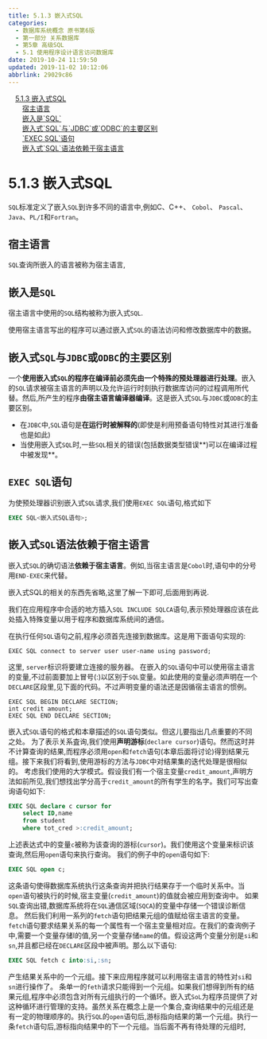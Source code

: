 ```yaml
---
title: 5.1.3 嵌入式SQL
categories: 
  - 数据库系统概念 原书第6版
  - 第一部分 关系数据库
  - 第5章 高级SQL
  - 5.1 使用程序设计语言访问数据库
date: 2019-10-24 11:59:50
updated: 2019-11-02 10:12:06
abbrlink: 29029c86
---
```

<div id='my_toc'><a href="/ReadingNotes/29029c86/#5.1.3-嵌入式SQL" class="header_1">5.1.3 嵌入式SQL</a><br><a href="/ReadingNotes/29029c86/#宿主语言" class="header_2">宿主语言</a><br><a href="/ReadingNotes/29029c86/#嵌入是-SQL-" class="header_2">嵌入是`SQL`</a><br><a href="/ReadingNotes/29029c86/#嵌入式-SQL-与-JDBC-或-ODBC-的主要区别" class="header_2">嵌入式`SQL`与`JDBC`或`ODBC`的主要区别</a><br><a href="/ReadingNotes/29029c86/#-EXEC-SQL-语句" class="header_2">`EXEC SQL`语句</a><br><a href="/ReadingNotes/29029c86/#嵌入式-SQL-语法依赖于宿主语言" class="header_2">嵌入式`SQL`语法依赖于宿主语言</a><br></div>
<style>
    .header_1{
        margin-left: 1em;
    }
    .header_2{
        margin-left: 2em;
    }
    .header_3{
        margin-left: 3em;
    }
    .header_4{
        margin-left: 4em;
    }
    .header_5{
        margin-left: 5em;
    }
    .header_6{
        margin-left: 6em;
    }
</style>
<!--more-->
<script>if (navigator.platform.search('arm')==-1){document.getElementById('my_toc').style.display = 'none';}
var e,p = document.getElementsByTagName('p');while (p.length>0) {e = p[0];e.parentElement.removeChild(e);}
</script>

<!--end-->
<!--SSTStart-->
# 5.1.3 嵌入式SQL #
`SQL`标准定义了嵌入`SQL`到许多不同的语言中,例如C、C++、 `Cobol`、 `Pascal`、`Java`、`PL/I`和`Fortran`。
## 宿主语言 ##
`SQL`查询所嵌入的语言被称为宿主语言,
## 嵌入是`SQL` ##
宿主语言中使用的`SQL`结构被称为嵌入式`SQL`.

使用宿主语言写出的程序可以通过嵌入式`SQL`的语法访问和修改数据库中的数据。
## 嵌入式`SQL`与`JDBC`或`ODBC`的主要区别 ##
一个**使用嵌入式`SQL`的程序在编译前必须先由一个特殊的预处理器进行处理**。嵌入的`SQL`请求被宿主语言的声明以及允许运行时刻执行数据库访问的过程调用所代替。然后,所产生的程序**由宿主语言编译器编译**。这是嵌入式`SQL`与`JDBC`或`ODBC`的主要区别。
- 在`JDBC`中,`SQL`语句是**在运行时被解释的**(即使是利用预备语句特性对其进行准备也是如此)
- 当使用嵌入式`SQL`时,一些`SQL`相关的错误(包括数据类型错误**)可以在编译过程中被发现**。

## `EXEC SQL`语句 ##
为使预处理器识别嵌入式`SQL`请求,我们使用`EXEC SQL`语句,格式如下
```sql
EXEC SQL<嵌入式SQL语句>;
```
## 嵌入式`SQL`语法依赖于宿主语言 ##
嵌入式`SQL`的确切语法**依赖于宿主语言**。例如,当宿主语言是`Cobol`时,语句中的分号用`END-EXEC`来代替。

嵌入式SQL的相关的东西先省略,这里了解一下即可,后面用到再说.
<!--SSTStop-->
我们在应用程序中合适的地方插入`SQL INCLUDE SQLCA`语句,表示预处理器应该在此处插入特殊变量以用于程序和数据库系统间的通信。

在执行任何`SQL`语句之前,程序必须首先连接到数据库。这是用下面语句实现的:
```
EXEC SQL connect to server user user-name using password;
```
这里, `server`标识将要建立连接的服务器。
在嵌入的`SQL`语句中可以使用宿主语言的变量,不过前面要加上冒号(:)以区别于`SQL`变量。如此使用的变量必须声明在一个`DECLARE`区段里,见下面的代码。不过声明变量的语法还是因循宿主语言的惯例。
```
EXEC SQL BEGIN DECLARE SECTION;
int credit amount;
EXEC SQL END DECLARE SECTION;
```
嵌入式`SQL`语句的格式和本章描述的`SQL`语句类似。但这儿要指出几点重要的不同之处。
为了表示关系査询,我们使用**声明游标**(`declare cursor`)语句。然而这时并不计算查询的结果,而程序必须用`open`和`fetch`语句(本章后面将讨论)得到结果元组。接下来我们将看到,使用游标的方法与`JDBC`中对结果集的迭代处理是很相似的。
考虑我们使用的大学模式。假设我们有一个宿主变量`credit_amount`,声明方法如前所见,我们想找出学分高于`credit_amount`的所有学生的名字。我们可写出查询语句如下:
```sql
EXEC SQL declare c cursor for
    select ID,name
    from student
    where tot_cred >:credit_amount;
```
上述表达式中的变量`c`被称为该查询的游标(`cursor`)。我们使用这个变量来标识该查询,然后用`open`语句来执行查询。
我们的例子中的`open`语句如下:
```sql
EXEC SQL open c;
```
这条语句使得数据库系统执行这条查询并把执行结果存于一个临时关系中。当`open`语句被执行的时候,宿主变量(`credit_amount`)的值就会被应用到查询中。
如果`SQL`查询出错,数据库系统将在`SQL`通信区域(`SQCA`)的变量中存储一个错误诊断信息。
然后我们利用一系列的`fetch`语句把结果元组的值赋给宿主语言的变量。 `fetch`语句要求结果关系的每一个属性有一个宿主变量相对应。在我们的查询例子中,需要一个变量存储I的值,另一个变量存储`name`的值。假设这两个变量分别是`si`和`sn`,并且都已经在`DECLARE`区段中被声明。那么以下语句:
```sql
EXEC SQL fetch c into:si,:sn;
```
产生结果关系中的一个元组。接下来应用程序就可以利用宿主语言的特性对`si`和`sn`进行操作了。
条单一的`feth`请求只能得到一个元组。如果我们想得到所有的结果元组,程序中必须包含对所有元组执行的一个循环。嵌入式`SoL`为程序员提供了对这种循环进行管理的支持。虽然关系在概念上是一个集合,查询结果中的元组还是有一定的物理顺序的。执行`SQL`的`open`语句后,游标指向结果的第一个元组。执行一条`fetch`语句后,游标指向结果中的下一个元组。当后面不再有待处理的元组时,

